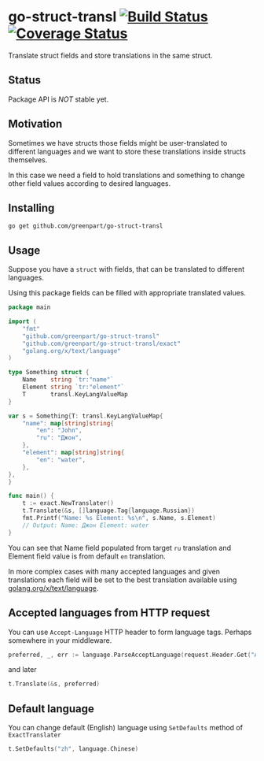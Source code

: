 # go-struct-transl [![Build Status](https://travis-ci.org/greenpart/go-struct-transl.svg?branch=master)](https://travis-ci.org/greenpart/go-struct-transl) [![Coverage Status](https://coveralls.io/repos/github/greenpart/go-struct-transl/badge.svg?branch=master)](https://coveralls.io/github/greenpart/go-struct-transl?branch=master)

Translate struct fields and store translations in the same struct.


## Status

Package API is _NOT_ stable yet.

## Motivation

Sometimes we have structs those fields might be user-translated to different
languages and we want to store these translations inside structs themselves.

In this case we need a field to hold translations and something to change
other field values according to desired languages.


## Installing

``` Shell
go get github.com/greenpart/go-struct-transl
```


## Usage

Suppose you have a `struct` with fields, that can be translated to different
languages.

Using this package fields can be filled with appropriate translated values.

``` Go
package main

import (
	"fmt"
	"github.com/greenpart/go-struct-transl"
	"github.com/greenpart/go-struct-transl/exact"
	"golang.org/x/text/language"
)

type Something struct {
	Name    string `tr:"name"`
	Element string `tr:"element"`
	T       transl.KeyLangValueMap
}

var s = Something{T: transl.KeyLangValueMap{
	"name": map[string]string{
		"en": "John",
		"ru": "Джон",
	},
	"element": map[string]string{
		"en": "water",
	},
},
}

func main() {
	t := exact.NewTranslater()
	t.Translate(&s, []language.Tag{language.Russian})
	fmt.Printf("Name: %s Element: %s\n", s.Name, s.Element)
	// Output: Name: Джон Element: water
}
```

You can see that Name field populated from target `ru` translation and Element field value is from default `en` translation.

In more complex cases with many accepted languages and given translations each field will be set to the best translation available using [golang.org/x/text/language](https://godoc.org/golang.org/x/text/language).


## Accepted languages from HTTP request

You can use `Accept-Language` HTTP header to form language tags. Perhaps
somewhere in your middleware.

``` Go
preferred, _, err := language.ParseAcceptLanguage(request.Header.Get("Accept-Language"))
```

and later

``` Go
t.Translate(&s, preferred)
```


## Default language

You can change default (English) language using `SetDefaults` method of `ExactTranslater`

``` Go
t.SetDefaults("zh", language.Chinese)
```
